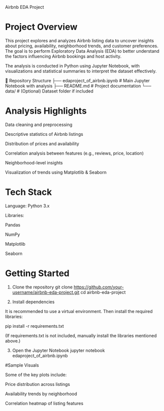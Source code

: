 Airbnb EDA Project
# Project Overview

This project explores and analyzes Airbnb listing data to uncover insights about pricing, availability, neighborhood trends, and customer preferences. The goal is to perform Exploratory Data Analysis (EDA) to better understand the factors influencing Airbnb bookings and host activity.

The analysis is conducted in Python using Jupyter Notebook, with visualizations and statistical summaries to interpret the dataset effectively.

📂 Repository Structure
├── edaproject_of_airbnb.ipynb   # Main Jupyter Notebook with analysis
├── README.md                    # Project documentation
└── data/                        # (Optional) Dataset folder if included

# Analysis Highlights

Data cleaning and preprocessing

Descriptive statistics of Airbnb listings

Distribution of prices and availability

Correlation analysis between features (e.g., reviews, price, location)

Neighborhood-level insights

Visualization of trends using Matplotlib & Seaborn

# Tech Stack

Language: Python 3.x

Libraries:

Pandas

NumPy

Matplotlib

Seaborn

# Getting Started
1. Clone the repository
git clone https://github.com/your-username/airbnb-eda-project.git
cd airbnb-eda-project

2. Install dependencies

It is recommended to use a virtual environment. Then install the required libraries:

pip install -r requirements.txt


(If requirements.txt is not included, manually install the libraries mentioned above.)

3. Open the Jupyter Notebook
jupyter notebook edaproject_of_airbnb.ipynb

#Sample Visuals

Some of the key plots include:

Price distribution across listings

Availability trends by neighborhood

Correlation heatmap of listing features


